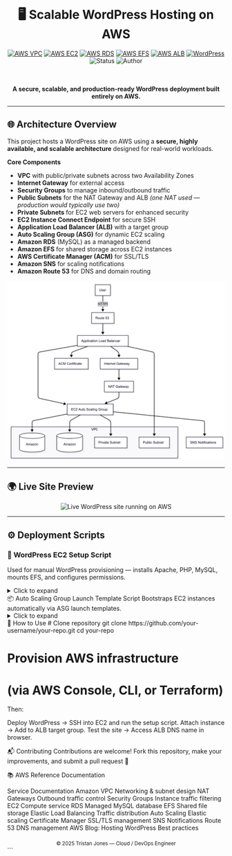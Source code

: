<div align="center">

# 🖥️ **Scalable WordPress Hosting on AWS**

<a href="https://aws.amazon.com/vpc/"><img src="https://img.shields.io/badge/AWS-VPC-orange?logo=amazonaws&logoColor=white" alt="AWS VPC"></a>
<a href="https://aws.amazon.com/ec2/"><img src="https://img.shields.io/badge/AWS-EC2-FF9900?logo=amazonaws&logoColor=white" alt="AWS EC2"></a>
<a href="https://aws.amazon.com/rds/"><img src="https://img.shields.io/badge/AWS-RDS-527FFF?logo=amazonrds&logoColor=white" alt="AWS RDS"></a>
<a href="https://aws.amazon.com/efs/"><img src="https://img.shields.io/badge/AWS-EFS-FFB71B?logo=amazonaws&logoColor=white" alt="AWS EFS"></a>
<a href="https://aws.amazon.com/elasticloadbalancing/"><img src="https://img.shields.io/badge/AWS-ALB-232F3E?logo=amazonaws&logoColor=white" alt="AWS ALB"></a>
<a href="https://wordpress.org/"><img src="https://img.shields.io/badge/WordPress-Hosting-blue?logo=wordpress&logoColor=white" alt="WordPress"></a>
<img src="https://img.shields.io/badge/Status-Deployed-success" alt="Status">
<img src="https://img.shields.io/badge/Author-Tristan%20Jones-blueviolet" alt="Author">

<br/><br/>
**A secure, scalable, and production-ready WordPress deployment built entirely on AWS.**
</div>

---

## 🌐 **Architecture Overview**

This project hosts a WordPress site on AWS using a **secure, highly available, and scalable architecture** designed for real-world workloads.  

**Core Components**
- **VPC** with public/private subnets across two Availability Zones  
- **Internet Gateway** for external access  
- **Security Groups** to manage inbound/outbound traffic  
- **Public Subnets** for the NAT Gateway and ALB *(one NAT used — production would typically use two)*  
- **Private Subnets** for EC2 web servers for enhanced security  
- **EC2 Instance Connect Endpoint** for secure SSH  
- **Application Load Balancer (ALB)** with a target group  
- **Auto Scaling Group (ASG)** for dynamic EC2 scaling  
- **Amazon RDS** (MySQL) as a managed backend  
- **Amazon EFS** for shared storage across EC2 instances  
- **AWS Certificate Manager (ACM)** for SSL/TLS  
- **Amazon SNS** for scaling notifications  
- **Amazon Route 53** for DNS and domain routing  

<p align="center">
  <img src="./architecture.png" alt="AWS WordPress Architecture Diagram" width="720"/>
</p>

---

## 🌍 **Live Site Preview**

<p align="center">
  <img src="./image.png" alt="Live WordPress site running on AWS" width="720"/>
</p>

---

## ⚙️ **Deployment Scripts**

### 📝 **WordPress EC2 Setup Script**

Used for manual WordPress provisioning — installs Apache, PHP, MySQL, mounts EFS, and configures permissions.

<details>
<summary>Click to expand</summary>

# Become root
sudo su

# Update system packages
sudo yum update -y

# Create web root
sudo mkdir -p /var/www/html

# Mount EFS
EFS_DNS_NAME=fs-064e9505819af10a4.efs.us-east-1.amazonaws.com
sudo mount -t nfs4 -o nfsvers=4.1,rsize=1048576,wsize=1048576,hard,timeo=600,retrans=2,noresvport "$EFS_DNS_NAME":/ /var/www/html

# Install Apache & PHP
sudo yum install -y httpd
sudo systemctl enable httpd && sudo systemctl start httpd
sudo dnf install -y php php-cli php-curl php-mysqlnd php-gd php-json php-xml php-zip php-mbstring php-intl php-fpm

# Install MySQL
sudo wget https://dev.mysql.com/get/mysql80-community-release-el9-1.noarch.rpm 
sudo dnf install -y mysql80-community-release-el9-1.noarch.rpm 
sudo rpm --import https://repo.mysql.com/RPM-GPG-KEY-mysql-2023
sudo dnf install -y mysql-community-server 
sudo systemctl enable mysqld && sudo systemctl start mysqld

# Permissions
sudo usermod -a -G apache ec2-user
sudo chown -R ec2-user:apache /var/www
sudo chmod 2775 /var/www && find /var/www -type d -exec sudo chmod 2775 {} \;
sudo find /var/www -type f -exec sudo chmod 0664 {} \;
sudo chown apache:apache -R /var/www/html

# Install WordPress
wget https://wordpress.org/latest.tar.gz
tar -xzf latest.tar.gz
sudo cp -r wordpress/* /var/www/html/
sudo cp /var/www/html/wp-config-sample.php /var/www/html/wp-config.php

# Restart Apache
sudo service httpd restart

</details>
📦 Auto Scaling Group Launch Template Script
Bootstraps EC2 instances automatically via ASG launch templates.
<details> <summary>Click to expand</summary>
#!/bin/bash
sudo yum update -y
sudo yum install -y httpd
sudo systemctl enable httpd && sudo systemctl start httpd

# PHP installation
sudo dnf install -y php php-cli php-curl php-mysqlnd php-gd php-json php-xml php-zip php-mbstring php-intl php-fpm

# MySQL setup
sudo wget https://dev.mysql.com/get/mysql80-community-release-el9-1.noarch.rpm 
sudo dnf install -y mysql80-community-release-el9-1.noarch.rpm 
sudo rpm --import https://repo.mysql.com/RPM-GPG-KEY-mysql-2023
sudo dnf install -y mysql-community-server 
sudo systemctl enable mysqld && sudo systemctl start mysqld

# Mount EFS
EFS_DNS_NAME=fs-02d3268559aa2a318.efs.us-east-1.amazonaws.com
echo "$EFS_DNS_NAME:/ /var/www/html nfs4 nfsvers=4.1,rsize=1048576,wsize=1048576,hard,timeo=600,retrans=2 0 0" >> /etc/fstab
mount -a

# Set permissions
sudo chown apache:apache -R /var/www/html

# Restart Apache
sudo service httpd restart
</details>
🚀 How to Use
# Clone repository
git clone https://github.com/your-username/your-repo.git
cd your-repo

# Provision AWS infrastructure

# (via AWS Console, CLI, or Terraform)

Then:

Deploy WordPress → SSH into EC2 and run the setup script.
Attach instance → Add to ALB target group.
Test the site → Access ALB DNS name in browser.


📬 Contributing
Contributions are welcome!
Fork this repository, make your improvements, and submit a pull request 🚀


📚 AWS Reference Documentation

Service	Documentation
Amazon VPC	Networking & subnet design
NAT Gateways	Outbound traffic control
Security Groups	Instance traffic filtering
EC2	Compute service
RDS	Managed MySQL database
EFS	Shared file storage
Elastic Load Balancing	Traffic distribution
Auto Scaling	Elastic scaling
Certificate Manager	SSL/TLS management
SNS	Notifications
Route 53	DNS management
AWS Blog: Hosting WordPress	Best practices


<div align="center"> <sub>© 2025 Tristan Jones — Cloud / DevOps Engineer</sub> </div> ```
